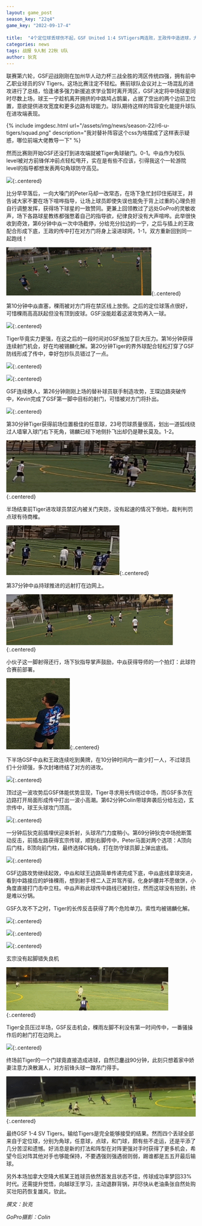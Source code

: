 ```yaml
---
layout: game_post
season_key: "22q4"
game_key: "2022-09-17-4"

title:  "4个定位球丢球伤不起，GSF United 1:4 SVTigers两连败，王政传中造进球，大核拉边进攻回升"
categories: news
tags: 战报 9人制 22秋 U队
author: 狄克
---
```


联赛第六轮，GSF迎战刚刚在加州华人动力杯三战全胜的湾区传统四强，拥有前中乙职业球员的SV Tigers。这场比赛注定不轻松。赛前球队会议对上一场混乱的进攻进行了总结，恰逢诸多强力新援追求学业暂时离开湾区，GSF决定将中场球星同时尽数上场，球王一宁趁机离开拥挤的中路鸠占鹊巢，占据了空出的两个边前卫位置，意欲提供进攻宽度和更多边路有球能力。球队期待这样的阵容变化能提升球队在进攻端表现。

{% include imgdesc.html url="/assets/img/news/season-22/r6-u-tigers/squad.png" description="我对替补阵容这个css为啥摆成了这样表示疑惑，哪位前端大佬教导一下" %}

然而比赛刚开始GSF还没打到进攻端就被Tiger角球破门。0-1。中焱作为校队level被对方前锋佯冲前点轻松甩开，实在是有些不应该，引得我这个一轮游院level的指导都想发表两句角球防守高见。

![](/assets/img/news/season-22/r6-u-tigers/0-1.gif){:.centered}

比分早早落后，一向大嗓门的Peter马却一改常态，在场下急忙封印住拓球王，并告诫大家不要在场下喧哗指导，让场上球员即使失误也能免于背上过重的心理负担自行调整发挥，获得场下球星的一致赞同。更兼上回领教过了远处GoPro的灵敏收声，场下各路球星教练都强憋着自己的指导欲，纪律良好没有大声喧哗。此举很快收到奇效，第6分钟中焱一次中场截停，分给充分拉边的一宁，之后与插上的王政配合形成下底，王政的传中打在对方门将身上滚进球网，1-1，双方重新回到同一起跑线！

![](/assets/img/news/season-22/r6-u-tigers/1-1.gif){:.centered}

第10分钟中焱直塞，稞雨被对方门将在禁区线上放倒。之后的定位球落点很好，可惜稞雨高高跃起但没有顶到皮球。GSF没能趁着这波攻势再入一球。

![](/assets/img/news/season-22/r6-u-tigers/1.gif){:.centered}

Tiger毕竟实力更强，在这之后的一段时间对GSF施加了巨大压力。第16分钟获得连续射门机会，好在均被锡麟化解。第20分钟Tiger的界外球配合轻松打穿了GSF防线形成了传中，幸好包抄队员错过了一点。

![](/assets/img/news/season-22/r6-u-tigers/2.gif){:.centered}

![](/assets/img/news/season-22/r6-u-tigers/3.gif){:.centered}

GSF连续换人，第26分钟刚刚上场的替补球员联手制造攻势，王琛边路突破传中，Kevin完成了GSF第一脚中目标的射门，可惜被对方门将扑出。

![](/assets/img/news/season-22/r6-u-tigers/4.gif){:.centered}

第30分钟Tiger获得前场位置极佳的任意球，23号罚球质量很高，划出一道弧线绕过人墙窜入球门右下死角，锡麟已经下地侧扑飞出却仍是鞭长莫及。1-2。

![](/assets/img/news/season-22/r6-u-tigers/1-2.gif){:.centered}

半场结束前Tiger进攻球员禁区内被关门夹防，没有起速的情况下倒地，裁判判罚点球有待商榷。

![](/assets/img/news/season-22/r6-u-tigers/1-3.gif){:.centered}

第37分钟中焱持球推进的远射打在边网上。

![](/assets/img/news/season-22/r6-u-tigers/5.gif){:.centered}

小伙子这一脚射得还行，场下狄指导掌声鼓励，中焱获得导师的一个拍灯：此球符合赛前部署。

![](/assets/img/news/season-22/r6-u-tigers/clap.gif){:.centered}

下半场GSF中焱和王政连续吃到黄牌，在10分钟时间内一直少打一人，不过球员们十分顽强，多次封堵终结了对方的进攻。

![](/assets/img/news/season-22/r6-u-tigers/6.gif){:.centered}

顶过这一波攻势后GSF体能优势显现，Tiger寻求用长传绕过中场，而GSF多次在边路打开局面形成传中打出一波小高潮。第62分钟Colin带球奔袭后分给左边，玄宗传中，球王头球攻门顶高。

![](/assets/img/news/season-22/r6-u-tigers/7.gif){:.centered}

一分钟后狄克前插埋伏迎来折射，头球吊门力度稍小。第69分钟狄克中场抢断策动反击，前插左路获得玄宗传球，顺到右脚传中，Peter马面对两个选项：A顶向后门柱，B顶向前门柱，最终选择C钝角，打在防守球员脚上弹出底线。

![](/assets/img/news/season-22/r6-u-tigers/8.gif){:.centered}

GSF边路攻势继续起效，中焱和球王边路简单传递完成下底，中焱底线拿球突进，看到中路接应的妒锋稞雨，想到射手榜二人正并驾齐驱，化身妒腰并不愿做饼，小角度直接打门击中立柱。中焱声称此球传中路线已被封住，然而这球没有拍到，终是难以分锅。

GSF久攻不下之时，Tiger的长传反击获得了两个危险单刀。索性均被锡麟化解。

![](/assets/img/news/season-22/r6-u-tigers/9.gif){:.centered}

![](/assets/img/news/season-22/r6-u-tigers/10.gif){:.centered}



![](/assets/img/news/season-22/r6-u-tigers/yellow.gif){:.centered}


玄宗没有起脚错失良机

![](/assets/img/news/season-22/r6-u-tigers/11.gif){:.centered}

Tiger全员压过半场，GSF反击机会，稞雨左脚不利没有第一时间传中，一番骚操作后的射门打在边网上。

![](/assets/img/news/season-22/r6-u-tigers/12.gif){:.centered}

终场前Tiger的一个门球竟直接造成进球，自然已鏖战90分钟，此刻只想着家中娇妻注意力涣散漏人，对方前锋头球一蹭吊门得手。

![](/assets/img/news/season-22/r6-u-tigers/1-4.gif){:.centered}

最终GSF 1-4 SV Tigers。输给Tigers是完全能够接受的结果。然而四个丢球全部来自于定位球，分别为角球，任意球，点球，和门球，颇有些不走运，还是平添了几分苦涩和遗憾。好消息是新的打法和阵型在对阵更强对手时获得了更多机会，希望今后对阵其他对手也够能保持，不要遇强则强遇弱则弱，踢谁都是五五开最后输球。

另外本场加拿大空降大核某王姓球员依然首发且状态不佳，传球成功率梦回33%时代。还需提升觉悟，向越球王学习，主动退群背锅，并尽快从老油条张自然处购买壮阳药恢复雄风，钦此。

*撰文：狄克*

*GoPro摄影：Colin*
